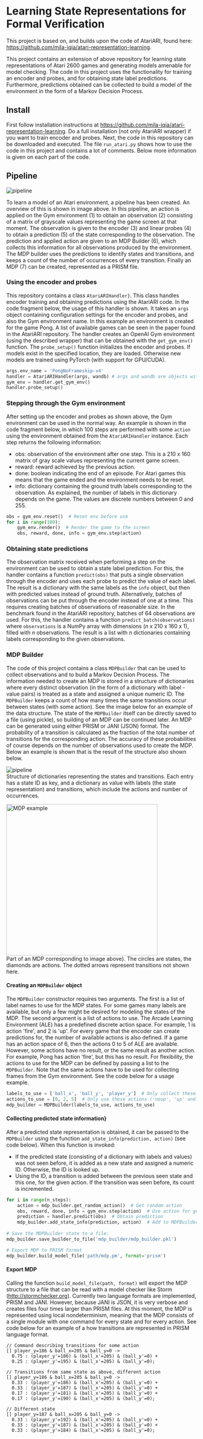 # Learning State Representations for Formal Verification

This project is based on, and builds upon the code of AtariARI, found here: https://github.com/mila-iqia/atari-representation-learning.

This project contains an extension of above repository for learning state representations of Atari 2600 games and generating models amenable for model checking. The code in this project uses the functionality for training an encoder and probes, and for obtaining state label predictions. Furthermore, predictions obtained can be collected to build a model of the environment in the form of a Markov Decision Process.

## Install
First follow installation instructions at https://github.com/mila-iqia/atari-representation-learning. Do a full installation (not only AtariARI wrapper) if you want to train encoder and probes. Next, the code in this repository can be downloaded and executed. The file `run_atari.py` shows how to use the code in this project and contains a lot of comments. Below more information is given on each part of the code.

## Pipeline

![pipeline](./images/pipeline.png "Pipeline")

To learn a model of an Atari environment, a pipeline has been created. An overview of this is shown in image above. In this pipeline, an action is applied on the Gym environment (1) to obtain an observation (2) consisting of a matrix of grayscale values representing the game screen at that moment. The observation is given to the encoder (3) and linear probes (4) to obtain a prediction (5) of the state corresponding to the observation. The prediction and applied action are given to an MDP Builder (6), which collects this information for all observations produced by the environment. The MDP builder uses the predictions to identify states and transitions, and keeps a count of the number of occurrences of every transition. Finally an MDP (7) can be created, represented as a PRISM file.

### Using the encoder and probes
This repository contains a class `AtariARIHandler}`. This class handles encoder training and obtaining predictions using the AtariARI code. In the code fragment below, the usage of this handler is shown. It takes an `args` object containing configuration settings for the encoder and probes, and also the Gym environment name. In this example an environment is created for the game Pong. A list of available games can be seen in the paper found in the AtariARI repository. The handler creates an OpenAI Gym environment (using the described wrapper) that can be obtained with the `get_gym_env()` function. The `probe_setup()` function initializes the encoder and probes. If models exist in the specified location, they are loaded. Otherwise new models are trained using PyTorch (with support for GPU/CUDA).
```python
args.env_name = 'PongNoFrameskip-v4'
handler = AtariARIHandler(args, wandb) # args and wandb are objects with config
gym_env = handler.get_gym_env()
handler.probe_setup()
```

### Stepping through the Gym environment
After setting up the encoder and probes as shown above, the Gym environment can be used in the normal way. An example is shown in the code fragment below, in which 100 steps are performed with some `action` using the environment obtained from the `AtariARIHandler` instance. Each step returns the following information:

* obs: observation of the environment after one step. This is a 210 x 160 matrix of gray scale values representing the current game screen.
* reward: reward achieved by the previous action.
* done: boolean indicating the end of an episode. For Atari games this means that the game ended and the environment needs to be reset.
* info: dictionary containing the ground truth labels corresponding to the observation. As explained, the number of labels in this dictionary depends on the game. The values are discrete numbers between 0 and 255.

```python
obs = gym_env.reset()  # Reset env before use
for i in range(100):
    gym_env.render()  # Render the game to the screen
    obs, reward, done, info = gym_env.step(action)
```

### Obtaining state predictions
The observation matrix received when performing a step on the environment can be used to obtain a state label prediction. For this, the handler contains a function `predict(obs)` that puts a single observation through the encoder and uses each probe to predict the value of each label. The result is a dictionary with the same labels as the `info` object, but then with predicted values instead of ground truth. Alternatively, batches of observations can be put through the encoder instead of one at a time. This requires creating batches of observations of reasonable size. In the benchmark found in the AtariARI repository, batches of 64 observations are used. For this, the handler contains a function `predict_batch(observations)` where `observations` is a NumPy array with dimensions (*n* x 210 x 160 x 1), filled with *n* observations. The result is a list with $n$ dictionaries containing labels corresponding to the given observations.

### MDP Builder
The code of this project contains a class `MDPBuilder` that can be used to collect observations and to build a Markov Decision Process. The information needed to create an MDP is stored in a structure of dictionaries where every distinct observation (in the form of a dictionary with label - value pairs) is treated as a state and assigned a unique numeric ID. The `MDPBuilder` keeps a count of how many times the same transitions occur between states (with some action). See the image below for an example of the data structure. The state of the `MDPBuilder` itself can be directly saved to a file (using pickle),
so building of an MDP can be continued later. An MDP can be generated using either PRISM or JANI (JSON) format. The probability of a transition is calculated as the fraction of the total number of transitions for the corresponding action. The accuracy of these probabilities of course depends on the number of observations used to create the MDP. Below an example is shown that is the result of the structure also shown below.

![pipeline](images/states.png "Pipeline")
<br>Structure of dictionaries representing the states and transitions. Each entry has a state ID as key, and a dictionary as value with labels (the state representation) and transitions, which include the actions and number of occurrences.

<img src="images/mdp.png" alt="MDP example" width="400">
<br>Part of an MDP corresponding to image above}. The circles are states, the diamonds are actions. The dotted arrows represent transitions not shown here.

#### Creating an `MDPBuilder` object
The `MDPBuilder` constructor requires two arguments. The first is a list of label names to use for the MDP states. For some games many labels are available, but only a few might be desired for modeling the states of the MDP. The second argument is a list of actions to use. The Arcade Learning Environment (ALE) has a predefined discrete action space. For example, 1 is action 'fire', and 2 is 'up'. For every game that the encoder can create predictions for, the number of available actions is also defined. If a game has an action space of 6, then the actions 0 to 5 of ALE are available. However, some actions have no result, or the same result as another action. For example, Pong has action 'fire', but this has no result. For flexibility, the actions to use for the MDP can be defined by passing a list to the `MDPBuilder`. Note that the same actions have to be used for collecting frames from the Gym environment. See the code below for a usage example.
```python
labels_to_use = ['ball_x', 'ball_y', 'player_y']  # Only collect these 3 labels
actions_to_use = [0, 2, 5]  # Only use these actions ('noop', 'up' and 'down')
mdp_builder = MDPBuilder(labels_to_use, actions_to_use)
```

#### Collecting predicted state information}
After a predicted state representation is obtained, it can be passed to the `MDPBuilder` using the function `add_state_info(prediction, action)` (see code below). When this function is invoked:
* If the predicted state (consisting of a dictionary with labels and values) was not seen before, it is added as a new state and assigned a numeric ID. Otherwise, the ID is looked up.
* Using the ID, a transition is added between the previous seen state and this one, for the given action. If the transition was seen before, its count is incremented.

```python
for i in range(n_steps):
    action = mdp_builder.get_random_action()  # Get random action
    obs, reward, done, info = gym_env.step(action)  # Use action for getting obs
    prediction = handler.predict(obs)  # Obtain prediction
    mdp_builder.add_state_info(prediction, action)  # Add to MDPBuilder
    
# Save the MDPBuilder state to a file:
mdp_builder.save_builder_to_file('mdp_builder/mdp_builder.pkl')

# Export MDP to PRISM format
mdp_builder.build_model_file('path/mdp.pm', format='prism')
```

#### Export MDP
Calling the function `build_model_file(path, format)` will export the MDP structure to a file that can be read with a model checker like Storm (http://stormchecker.org). Currently two language formats are implemented, PRISM and JANI. However, because JANI is JSON, it is very verbose and creates files four times larger than PRISM files. At this moment, the MDP is represented using local nondeterminism, meaning that the MDP consists of a single module with one command for every state and for every action. See code below for an example of a how transitions are represented in PRISM language format.

```
// Command describing transitions for some action
[] player_y=186 & ball_x=205 & ball_y=0 -> 
  0.75 : (player_y'=186) & (ball_x'=205) & (ball_y'=0) + 
  0.25 : (player_y'=195) & (ball_x'=205) & (ball_y'=0);

// Transitions from same state as above, different action
[] player_y=186 & ball_x=205 & ball_y=0 -> 
  0.33 : (player_y'=186) & (ball_x'=205) & (ball_y'=0) + 
  0.33 : (player_y'=187) & (ball_x'=205) & (ball_y'=0) + 
  0.17 : (player_y'=181) & (ball_x'=205) & (ball_y'=0) + 
  0.17 : (player_y'=190) & (ball_x'=205) & (ball_y'=0);

// Different state
[] player_y=187 & ball_x=205 & ball_y=0 -> 
  0.33 : (player_y'=192) & (ball_x'=205) & (ball_y'=0) + 
  0.33 : (player_y'=187) & (ball_x'=205) & (ball_y'=0) + 
  0.33 : (player_y'=184) & (ball_x'=205) & (ball_y'=0);
```